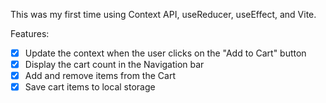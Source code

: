 This was my first time using
Context API, useReducer, useEffect, and Vite.

Features: 
- [X] Update the context when the user clicks on the "Add to Cart" button
- [X] Display the cart count in the Navigation bar
- [X] Add and remove items from the Cart
- [X] Save cart items to local storage
